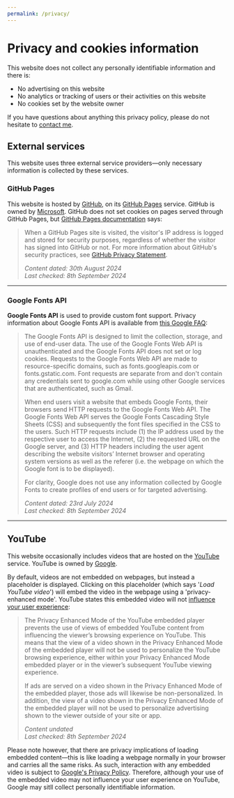 ```yaml
---
permalink: /privacy/
---
```


# Privacy and cookies information

This website does not collect any personally identifiable information and there is:

* No advertising on this website
* No analytics or tracking of users or their activities on this website
* No cookies set by the website owner

If you have questions about anything this privacy policy, please do not hesitate to [contact me](/contact "My contact details").

<!-- section -->

## External services

This website uses three external service providers—only necessary information is collected by these services.


### GitHub Pages

This website is hosted by [GitHub](https://github.com "The main GitHub website"), on its [GitHub Pages](https://pages.github.com "Information about the GitHub Pages service") service. GitHub is owned by [Microsoft](https://www.microsoft.com/ "Microsoft homepage"). GitHub does not set cookies on pages served through GitHub Pages, but [GitHub Pages documentation](https://docs.github.com/en/pages/getting-started-with-github-pages/about-github-pages#data-collection "Read about GitHub Pages") says:

> When a GitHub Pages site is visited, the visitor's IP address is logged and stored for security purposes, regardless of whether the visitor has signed into GitHub or not. For more information about GitHub's security practices, see [GitHub Privacy Statement](https://docs.github.com/en/site-policy/privacy-policies/github-privacy-statement "GitHub General Privacy Statement").
>
> *Content dated: 30th August 2024*<br>
> *Last checked: 8th September 2024*

----

### Google Fonts API

**Google Fonts API** is used to provide custom font support. Privacy information about Google Fonts API is available from [this Google FAQ](https://developers.google.com/fonts/faq/privacy "Privacy information about Google Fonts"):

> The Google Fonts API is designed to limit the collection, storage, and use of end-user data. The use of the Google Fonts Web API is unauthenticated and the Google Fonts API does not set or log cookies. Requests to the Google Fonts Web API are made to resource-specific domains, such as fonts.googleapis.com or fonts.gstatic.com. Font requests are separate from and don't contain any credentials sent to google.com while using other Google services that are authenticated, such as Gmail.
>
> When end users visit a website that embeds Google Fonts, their browsers send HTTP requests to the Google Fonts Web API. The Google Fonts Web API serves the Google Fonts Cascading Style Sheets (CSS) and subsequently the font files specified in the CSS to the users. Such HTTP requests include (1) the IP address used by the respective user to access the Internet, (2) the requested URL on the Google server, and (3) HTTP headers including the user agent describing the website visitors’ Internet browser and operating system versions as well as the referer (i.e. the webpage on which the Google font is to be displayed).
>
> For clarity, Google does not use any information collected by Google Fonts to create profiles of end users or for targeted advertising.
>
> *Content dated: 23rd July 2024<br>
> Last checked: 8th September 2024*

---

## YouTube

This website occasionally includes videos that are hosted on the [YouTube](https://www.youtube.com/ "YouTube") service. YouTube is owned by [Google](https://www.google.com/ "Google").

By default, videos are not embedded on webpages, but instead a placeholder is displayed. Clicking on this placeholder (which says '_Load YouTube video_') will embed the video in the webpage using a 'privacy-enhanced mode'. YouTube states this embedded video will not [influence your user experience](https://support.google.com/youtube/answer/171780?hl=en#zippy=%2Cturn-on-privacy-enhanced-mode "Google FAQ on Privacy-Enhanced Mode"):

> The Privacy Enhanced Mode of the YouTube embedded player prevents the use of views of embedded YouTube content from influencing the viewer’s browsing experience on YouTube. This means that the view of a video shown in the Privacy Enhanced Mode of the embedded player will not be used to personalize the YouTube browsing experience, either within your Privacy Enhanced Mode embedded player or in the viewer’s subsequent YouTube viewing experience.
> 
> If ads are served on a video shown in the Privacy Enhanced Mode of the embedded player, those ads will likewise be non-personalized. In addition, the view of a video shown in the Privacy Enhanced Mode of the embedded player will not be used to personalize advertising shown to the viewer outside of your site or app.
>
> *Content undated<br>
> Last checked: 8th September 2024*

Please note however, that there are privacy implications of loading embedded content—this is like loading a webpage normally in your browser and carries all the same risks. As such, interaction with any embedded video is subject to [Google's Privacy Policy](https://policies.google.com/privacy?hl=en-GB "YouTube's privacy guidelines"). Therefore, although your use of the embedded video may not influence your user experience on YouTube, Google may sitll collect personally identifiable information.